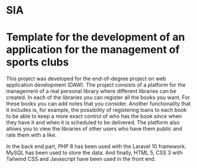 # SIA
Template for the development of an application for the management of sports clubs
=======
This project was developed for the end-of-degree project on web application development (DAW).
The project consists of a platform for the management of a real personal library where different libraries can be created. In each of the libraries you can register all the books you want. For these books you can add notes that you consider.
Another functionality that it includes is, for example, the possibility of registering loans to each book to be able to keep a more exact control of who has the book since when they have it and when it is scheduled to be delivered.
The platform also allows you to view the libraries of other users who have them public and rate them with a like.

In the back end part, PHP 8 has been used with the Laravel 10 framework. MySQL has been used to store the data.
And finally, HTML 5, CSS 3 with Tailwind CSS and Javascript have been used in the front end.
